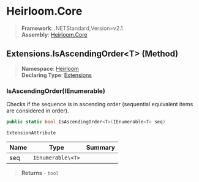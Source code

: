 # Heirloom.Core

> **Framework**: .NETStandard,Version=v2.1  
> **Assembly**: [Heirloom.Core][0]

## Extensions.IsAscendingOrder\<T> (Method)

> **Namespace**: [Heirloom][0]  
> **Declaring Type**: [Extensions][1]

### IsAscendingOrder<T>(IEnumerable<T>)

Checks if the sequence is in ascending order (sequential equivalent items are considered in order).

```cs
public static bool IsAscendingOrder<T>(IEnumerable<T> seq)
```

`ExtensionAttribute`

| Name | Type              | Summary |
|------|-------------------|---------|
| seq  | `IEnumerable\<T>` |         |

> **Returns** - `bool`

[0]: ../../../Heirloom.Core.md
[1]: ../Extensions.md
